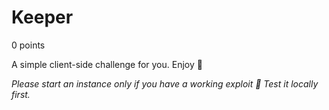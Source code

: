 # Keeper
0 points

A simple client-side challenge for you. Enjoy 🎣

_Please start an instance only if you have a working exploit 🙏 Test it locally first._

